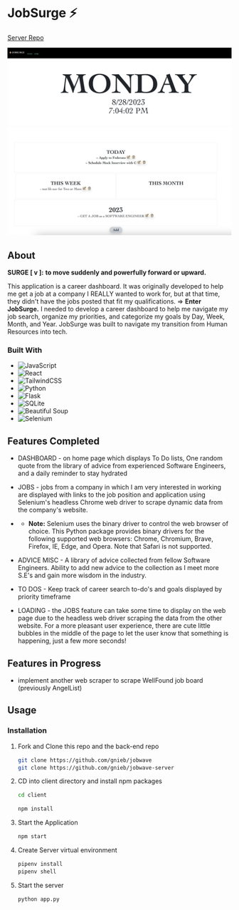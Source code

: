 # JobSurge ⚡
[Server Repo](https://github.com/gnieb/jobwave-server)

![homepage](client/photos/homescreenshot.png)
![to_dos](client/photos/todoscreenshot.png)

## About
**SURGE [ v ]:** 
**to move suddenly and powerfully forward or upward.** 

This application is a career dashboard. It was originally developed to help me get a job at a company I REALLY wanted to work for, but at that time, they didn't have the jobs posted that fit my qualifications. 
=> **Enter JobSurge.**
I needed to develop a career dashboard to help me navigate my job search, organize my priorities, and categorize my goals by Day, Week, Month, and Year. JobSurge was built to navigate my transition from Human Resources into tech. 

### Built With

* ![JavaScript](https://img.shields.io/badge/javascript-%23323330.svg?style=for-the-badge&logo=javascript&logoColor=%23F7DF1E)
* ![React](https://img.shields.io/badge/react-%2320232a.svg?style=for-the-badge&logo=react&logoColor=%2361DAFB)
* ![TailwindCSS](https://img.shields.io/badge/tailwindcss-%2338B2AC.svg?style=for-the-badge&logo=tailwind-css&logoColor=white)
* ![Python](https://img.shields.io/badge/python-3670A0?style=for-the-badge&logo=python&logoColor=ffdd54) 
* ![Flask](https://img.shields.io/badge/flask-%23000.svg?style=for-the-badge&logo=flask&logoColor=white) 
* ![SQLite](https://img.shields.io/badge/sqlite-%2307405e.svg?style=for-the-badge&logo=sqlite&logoColor=white)
* ![Beautiful Soup](https://img.shields.io/badge/beautiful_soup-%23121011.svg?style=for-the-badge&logo=data:python/svg?&color=ff69b4)
* ![Selenium](https://img.shields.io/badge/-selenium-%43B02A?style=for-the-badge&logo=selenium&logoColor=white)


## Features Completed 


- DASHBOARD - on home page which displays To Do lists, One random quote from the library of advice from experienced Software Engineers, and a daily reminder to stay hydrated
- JOBS - jobs from a company in which I am very interested in working are displayed with links to the job position and application using Selenium's headless Chrome web driver to scrape dynamic data from the company's website.
- - **Note:** Selenium uses the binary driver to control the web browser of choice. This Python package provides binary drivers for the following supported web browsers: Chrome, Chromium, Brave, Firefox, IE, Edge, and Opera. Note that Safari is not supported.
- ADVICE MISC - A library of advice collected from fellow Software Engineers. Ability to add new advice to the collection as I meet more S.E's and gain more wisdom in the industry.
- TO DOS - Keep track of career search to-do's and goals displayed by priority timeframe

- LOADING - the JOBS feature can take some time to display on the web page due to the headless web driver scraping the data from the other website. For a more pleasant user experience, there are cute little bubbles in the middle of the page to let the user know that something is happening, just a few more seconds!

## Features in Progress
- implement another web scraper to scrape WellFound job board (previously AngelList)


## Usage
### Installation
1. Fork and Clone this repo and the back-end repo
   ```sh
   git clone https://github.com/gnieb/jobwave
   git clone https://github.com/gnieb/jobwave-server 
   ```

2. CD into client directory and install npm packages
    ```sh
    cd client
    ```
    ```sh
    npm install
    ```
3. Start the Application
    ```sh
    npm start
    ```
4. Create Server virtual environment 
    ```sh
    pipenv install
    pipenv shell
    ```
5. Start the server
    ```sh
    python app.py
    ```


